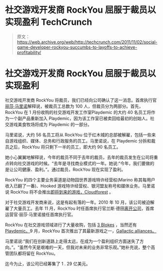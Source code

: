 # 社交游戏开发商 RockYou 屈服于裁员以实现盈利 TechCrunch

> 原文：<https://web.archive.org/web/http://techcrunch.com/2011/11/02/social-game-developer-rockyou-succumbs-to-layoffs-to-achieve-profitability/>

# 社交游戏开发商 RockYou 屈服于裁员以实现盈利

社交游戏开发商 RockYou 将裁员，我们已经向公司确认了这一消息。首席执行官[丽莎·马里诺](https://web.archive.org/web/20230203070829/http://www.crunchbase.com/person/lisa-marino)解释说，被裁员工总数为 100 人，但裁员分为两部分。首先，RockYou 在 1 月份收购的社交游戏开发工作室Playdemic 的大约 40 名员工将作为一个副产品重新加入 Playdemic，因为该工作室已被卖回给最初的创始人。社交游戏美食牧场将成为 Playdemic 的一部分。

马里诺说，大约 56 名员工将从 RockYou 位于红木城的总部被解雇，包括一些来自游戏组织、媒体、总务和行政服务的员工。马里诺说，在 Playdemic 分拆和裁员之后，RockYou 将只剩下一半的员工，即大约 90 名员工。

她小心翼翼地解释说，今年的裁员不同于去年的裁员，去年的裁员发生在公司将重点转向社交游戏的时候。“去年是寻找商业模式的一年。她说:“今年，我们要做的是让公司健康、盈利。”。通过裁员，RockYou 现在实现了盈利。

RockYou 的四个主要业务渠道是动物园世界游戏特许经营权(Marino 称其每用户收入已翻了一番)、Hooked 游戏特许经营权、银河盟友称号和媒体业务。马里诺说 RockYou 将不会推出[即将到来的游戏，Cloudforest](https://web.archive.org/web/20230203070829/http://rockyou.com/ry/cloudforest) 。

对于社交游戏开发商来说，这是有起有落的一年。2010 年 10 月，该公司被迫解雇了大量员工。去年 11 月，RockYou 时任首席执行官兰斯·德田[离开公司](https://web.archive.org/web/20230203070829/https://techcrunch.com/2010/11/23/rockyou-ceo-lance-tokuda-steps-down/)，首席运营官·丽莎·马里诺接任首席执行官。

RockYou 在社交游戏领域进行了大量收购，包括 [3 Blokes](https://web.archive.org/web/20230203070829/https://techcrunch.com/2011/06/01/rockyou-buys-developer-studio-3-blokes-to-build-social-combat-games-on-facebook/) ，当然还有 [Playdemic。](https://web.archive.org/web/20230203070829/https://techcrunch.com/2011/01/13/rockyou-playdemic/)9 月，RockYou 首次推出了其最新游戏之一，[Gallactic alliances。](https://web.archive.org/web/20230203070829/http://www.gamezebo.com/news/2011/09/21/interview-rockyou-and-3-blokes-unveil-sci-fi-rts-galactic-allies)

马里诺说:“我们在创新道路上走得太远，在成为一个盈利组织方面迷失了方向。”。“虽然今天是艰难的一天，但我对未来的业务非常乐观。”她补充说，整个高管团队都将留在 RockYou。

迄今为止，该公司已经筹集了 1 . 29 亿美元。